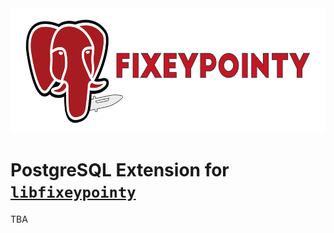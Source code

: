 <img src="./image/pgfixeypointy.png" alt="pgfixeypointy" height="200">

# PostgreSQL Extension for [`libfixeypointy`](https://github.com/cmu-db/libfixeypointy)

TBA